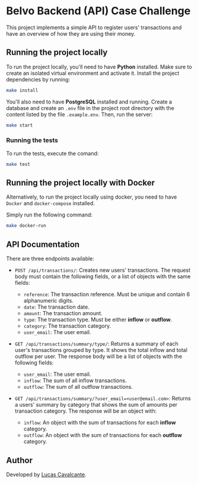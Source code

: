 # Belvo Backend (API) Case Challenge

This project implements a simple API to register users' transactions and have an overview of how they are using their money.

## Running the project locally

To run the project locally, you'll need to have **Python** installed. Make sure to create an isolated virtual environment and activate it. Install the project dependencies by running:

```bash
make install
```

You'll also need to have **PostgreSQL** installed and running. Create a database and create an `.env` file in the project root directory with the content listed by the file `.example.env`. Then, run the server:

```bash
make start
```

### Running the tests

To run the tests, execute the comand:

```bash
make test
```

## Running the project locally with Docker

Alternatively, to run the project locally using docker, you need to have `Docker` and `docker-compose` installed.

Simply run the following command:

```bash
make docker-run
```

## API Documentation

There are three endpoints available:

- `POST /api/transactions/`: Creates new users' transactions. The request body must contain the following fields, or a list of objects with the same fields:
    - `reference`: The transaction reference. Must be unique and contain 6 alphanumeric digits.
    - `date`: The transaction date.
    - `amount`: The transaction amount.
    - `type`: The transaction type. Must be either **inflow** or **outflow**.
    - `category`: The transaction category.
    - `user_email`: The user email.

- `GET /api/transactions/summary/type/`: Returns a summary of each user's transactions grouped by type. It shows the total inflow and total outflow per user. The response body will be a list of objects with the following fields:
    - `user_email`: The user email.
    - `inflow`: The sum of all inflow transactions.
    - `outflow`: The sum of all outflow transactions.

- `GET /api/transactions/summary/?user_email=<user@email.com>`: Returns a users' summary by category that shows the sum of amounts per transaction category. The response will be an object with:
    - `inflow`: An object with the sum of transactions for each **inflow** category.
    - `outflow`: An object with the sum of transactions for each **outflow** category.

## Author

Developed by [Lucas Cavalcante](https://github.com/CavalcanteLucas).
